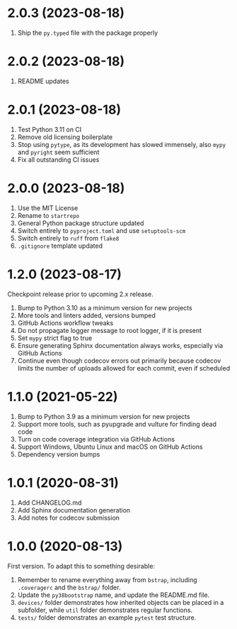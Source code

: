 # 2.0.3 (2023-08-18)

1. Ship the `py.typed` file with the package properly

# 2.0.2 (2023-08-18)

1. README updates

# 2.0.1 (2023-08-18)

1. Test Python 3.11 on CI
1. Remove old licensing boilerplate
1. Stop using `pytype`, as its development has slowed immensely, also `mypy` and `pyright` seem sufficient
1. Fix all outstanding CI issues

# 2.0.0 (2023-08-18)

1. Use the MIT License
1. Rename to `startrepo`
1. General Python package structure updated
1. Switch entirely to `pyproject.toml` and use `setuptools-scm`
1. Switch entirely to `ruff` from `flake8`
1. `.gitignore` template updated

# 1.2.0 (2023-08-17)

Checkpoint release prior to upcoming 2.x release.

1. Bump to Python 3.10 as a minimum version for new projects
1. More tools and linters added, versions bumped
1. GitHub Actions workflow tweaks
1. Do not propagate logger message to root logger, if it is present
1. Set `mypy` strict flag to true
1. Ensure generating Sphinx documentation always works, especially via GitHub Actions
1. Continue even though codecov errors out primarily because codecov limits the number of uploads allowed for each commit, even if scheduled

# 1.1.0 (2021-05-22)

1. Bump to Python 3.9 as a minimum version for new projects
1. Support more tools, such as pyupgrade and vulture for finding dead code
1. Turn on code coverage integration via GitHub Actions
1. Support Windows, Ubuntu Linux and macOS on GitHub Actions
1. Dependency version bumps

# 1.0.1 (2020-08-31)

1. Add CHANGELOG.md
1. Add Sphinx documentation generation
1. Add notes for codecov submission

# 1.0.0 (2020-08-13)

First version. To adapt this to something desirable:

1. Remember to rename everything away from `bstrap`, including `.coveragerc` and the `bstrap/` folder.
1. Update the `py38bootstrap` name, and update the README.md file.
1. `devices/` folder demonstrates how inherited objects can be placed in a subfolder, while `util` folder demonstrates regular functions.
1. `tests/` folder demonstrates an example `pytest` test structure.
